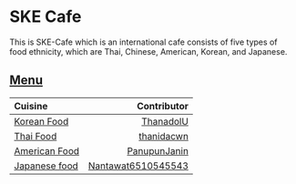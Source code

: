 # SKE Cafe

This is SKE-Cafe which is an international cafe consists of five types of food ethnicity, which are Thai, Chinese, American, Korean, and Japanese.

## [Menu](menu.md)

| Cuisine                               | Contributor         |
|:--------------------------------------|--------------------:|
| [Korean Food](menu.md#korean-food)    |[ThanadolU](https://github.com/ThanadolU)      |
| [Thai Food](menu.md#thai-food)           |[thanidacwn](https://github.com/thanidacwn)    |
| [American Food](menu.md#american-food)   |[PanupunJanin](https://github.com/PanupunJanin)|
| [Japanese food](menu.md#japanese-food)| [Nantawat6510545543](https://github.com/Nantawat6510545543) |


